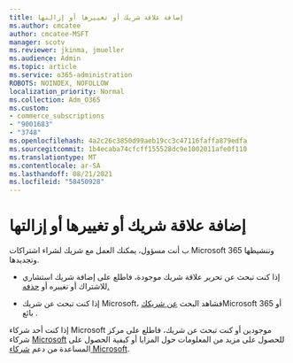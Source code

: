 ```yaml
---
title: إضافة علاقة شريك أو تغييرها أو إزالتها
ms.author: cmcatee
author: cmcatee-MSFT
manager: scotv
ms.reviewer: jkinma, jmueller
ms.audience: Admin
ms.topic: article
ms.service: o365-administration
ROBOTS: NOINDEX, NOFOLLOW
localization_priority: Normal
ms.collection: Adm_O365
ms.custom:
- commerce_subscriptions
- "9001683"
- "3748"
ms.openlocfilehash: 4a2c26c3850d99aeb19cc3c47116faffa879edfa
ms.sourcegitcommit: 1b4ecaba74cfcff155528dc9e1002011afe0f110
ms.translationtype: MT
ms.contentlocale: ar-SA
ms.lasthandoff: 08/21/2021
ms.locfileid: "58450928"
---
```

# <a name="add-change-or-remove-a-partner-relationship"></a>إضافة علاقة شريك أو تغييرها أو إزالتها

ب أنت مسؤول، يمكنك العمل مع شريك لشراء اشتراكات Microsoft 365 وتنشيطها وتجديدها. 

- إذا كنت تبحث عن تحرير علاقة شريك موجودة، فاطلع على إضافة شريك استشاري للاشتراك أو تغييره أو [حذفه.](https://docs.microsoft.com/microsoft-365/admin/misc/add-partner)

- إذا كنت تبحث عن شريك Microsoft، فشاهد البحث [عن شريكك](https://docs.microsoft.com/microsoft-365/admin/manage/find-your-partner-or-reseller)Microsoft 365 أو بائع .

إذا كنت أحد شركاء Microsoft موجودين أو كنت تبحث عن شريك، فاطلع على مركز شركاء [Microsoft](https://support.microsoft.com/help/4499930/partner-center-overview) للحصول على مزيد من المعلومات حول المزايا أو كيفية الحصول على المساعدة من دعم [شركاء Microsoft](https://aka.ms/partnersupport).
